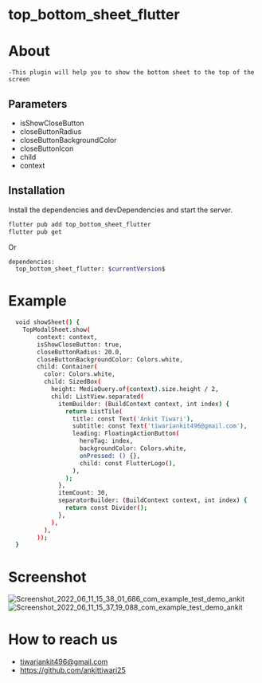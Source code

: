 # top_bottom_sheet_flutter

# About
    -This plugin will help you to show the bottom sheet to the top of the screen
## Parameters
- isShowCloseButton
- closeButtonRadius
- closeButtonBackgroundColor
- closeButtonIcon
- child
- context

## Installation

Install the dependencies and devDependencies and start the server.

```sh
flutter pub add top_bottom_sheet_flutter
flutter pub get
```
Or

```sh
dependencies:
  top_bottom_sheet_flutter: $currentVersion$
```
# Example

```sh
  void showSheet() {
    TopModalSheet.show(
        context: context,
        isShowCloseButton: true,
        closeButtonRadius: 20.0,
        closeButtonBackgroundColor: Colors.white,
        child: Container(
          color: Colors.white,
          child: SizedBox(
            height: MediaQuery.of(context).size.height / 2,
            child: ListView.separated(
              itemBuilder: (BuildContext context, int index) {
                return ListTile(
                  title: const Text('Ankit Tiwari'),
                  subtitle: const Text('tiwariankit496@gmail.com'),
                  leading: FloatingActionButton(
                    heroTag: index,
                    backgroundColor: Colors.white,
                    onPressed: () {},
                    child: const FlutterLogo(),
                  ),
                );
              },
              itemCount: 30,
              separatorBuilder: (BuildContext context, int index) {
                return const Divider();
              },
            ),
          ),
        ));
  }
```

# Screenshot

![Screenshot_2022_06_11_15_38_01_686_com_example_test_demo_ankit](https://user-images.githubusercontent.com/54878509/173183909-bbfdabe0-9644-444e-aa99-029c1e06cfb9.jpg)
![Screenshot_2022_06_11_15_37_19_088_com_example_test_demo_ankit](https://user-images.githubusercontent.com/54878509/173183910-62f1977f-a4ff-4d33-9cc9-746d64f9a5fe.jpg)

# How to reach us
- tiwariankit496@gmail.com
- https://github.com/ankittiwari25

















